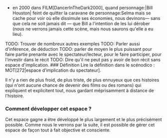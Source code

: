 <!-- Page: #351 Espace d'implication du lecteur/spectateur -->

* en 2000 dans FILM[DancerInTheDark2000], quand personnage:|Bill Houston| feint de quitter la caravane de personnage:Selma mais se cache pour voir où elle dissimule ses économies, nous devinons— sans que cela ne soit jamais dit — que Bill a l'intention de les lui dérober (nous ne verrons jamais cette scène, mais nous saurons qu'elle a eu lieu).

<adminonly>
  TODO: Trouver de nombreux autres exemples
</adminonly>

<adminonly>
  TODO: Parler aussi d'inférence, de déduction
</adminonly>

<adminonly>
  TODO: parler de moyen le plus puissant pour faire partie prenante avec le spectateur/lecteur, pour le faire participer, pour l'investir dans le récit
</adminonly>
<adminonly>
  TODO: Dire qu'il ne peut pas y avoir de bon récit sans espace d'implication.
</adminonly>
### Définition

<webonly class="block">
Lire la définition dans le scénodico :  MOT[272|espace d’implication du spectateur].
</webonly>

Il n'y a rien de plus froid, de plus triste, de plus ennuyeux que ces histoires (qui n'ont aucune chance de devenir des films ou des romans) qui expliquent et explicitent tout, nous gardant méprisamment à distance de l'histoire.

### Comment développer cet espace ?


Cet espace gagne a être développé le plus largement et le plus précisément possible. Comme nous le verrons par la suite, il est possible de gérer cet espace de façon tout à fait objective et consciente.
